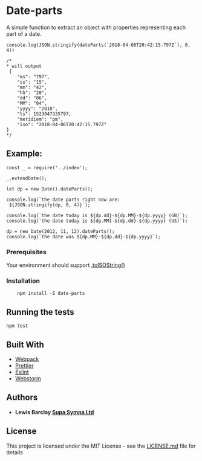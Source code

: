 # Date-parts

A simple function to extract an object with properties representing each part of a date.

```
console.log(JSON.stringify(dateParts(`2018-04-06T20:42:15.797Z`), 0, 4))

/*
* will output
 {
    "ms": "797",
    "ss": "15",
    "mm": "42",
    "hh": "20",
    "dd": "06",
    "MM": "04",
    "yyyy": "2018",
    "ts": 1523047335797,
    "meridiem": "pm",
    "iso": "2018-04-06T20:42:15.797Z"
}
*/
```

## Example:
```
const _ = require('../index');

_.extendDate();

let dp = new Date().dateParts();

console.log(`the date parts right now are:
 ${JSON.stringify(dp, 0, 4)}`);

console.log(`the date today is ${dp.dd}-${dp.MM}-${dp.yyyy} (GB)`);
console.log(`the date today is ${dp.MM}-${dp.dd}-${dp.yyyy} (US)`);

dp = new Date(2012, 11, 12).dateParts();
console.log(`the date was ${dp.MM}-${dp.dd}-${dp.yyyy}`);
```

### Prerequisites
Your environment should support [.toISOString()](https://developer.mozilla.org/en-US/docs/Web/JavaScript/Reference/Global_Objects/Date/toISOString)


### Installation

```
    npm install -S date-parts
```

## Running the tests
    npm test

## Built With

* [Webpack](https://webpack.js.org/)
* [Prettier](https://prettier.io)
* [Eslint](https://eslint.org)
* [Webstorm](https://www.jetbrains.com/webstorm/)

## Authors

* **Lewis Barclay [Supa Sympa Ltd](http://supasympa.com)**

## License

This project is licensed under the MIT License - see the [LICENSE.md](LICENSE.md) file for details

